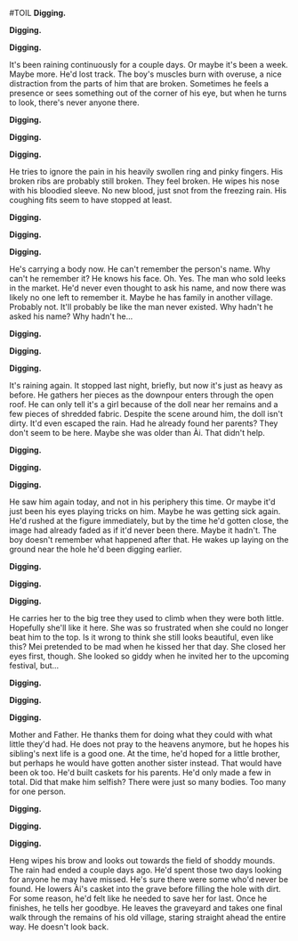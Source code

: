 #TOIL
**Digging.**

**Digging.**

**Digging.**

It's been raining continuously for a couple days. Or maybe it's been a week. Maybe more. He'd lost track. The boy's muscles burn with overuse, a nice distraction from the parts of him that are broken. Sometimes he feels a presence or sees something out of the corner of his eye, but when he turns to look, there's never anyone there.

**Digging.**

**Digging.**

**Digging.**

He tries to ignore the pain in his heavily swollen ring and pinky fingers. His broken ribs are probably still broken. They feel broken. He wipes his nose with his bloodied sleeve. No new blood, just snot from the freezing rain. His coughing fits seem to have stopped at least.

**Digging.**

**Digging.**

**Digging.**

He's carrying a body now. He can't remember the person's name. Why can't he remember it? He knows his face. Oh. Yes. The man who sold leeks in the market. He'd never even thought to ask his name, and now there was likely no one left to remember it. Maybe he has family in another village. Probably not. It'll probably be like the man never existed. Why hadn't he asked his name? Why hadn't he...

**Digging.**

**Digging.**

**Digging.**

It's raining again. It stopped last night, briefly, but now it's just as heavy as before. He gathers her pieces as the downpour enters through the open roof. He can only tell it's a girl because of the doll near her remains and a few pieces of shredded fabric. Despite the scene around him, the doll isn't dirty. It'd even escaped the rain.  Had he already found her parents? They don't seem to be here. Maybe she was older than Ài. That didn't help.

**Digging.**

**Digging.**

**Digging.**

He saw him again today, and not in his periphery this time. Or maybe it'd just been his eyes playing tricks on him. Maybe he was getting sick again. He'd rushed at the figure immediately, but by the time he'd gotten close, the image had already faded as if it'd never been there. Maybe it hadn't. The boy doesn't remember what happened after that. He wakes up laying on the ground near the hole he'd been digging earlier.

**Digging.**

**Digging.**

**Digging.**

He carries her to the big tree they used to climb when they were both little. Hopefully she'll like it here. She was so frustrated when she could no longer beat him to the top. Is it wrong to think she still looks beautiful, even like this? Mei pretended to be mad when he kissed her that day. She closed her eyes first, though. She looked so giddy when he invited her to the upcoming festival, but...

**Digging.**

**Digging.**

**Digging.**

Mother and Father. He thanks them for doing what they could with what little they'd had. He does not pray to the heavens anymore, but he hopes his sibling's next life is a good one. At the time, he'd hoped for a little brother, but perhaps he would have gotten another sister instead.  That would have been ok too. He'd built caskets for his parents. He'd only made a few in total. Did that make him selfish? There were just so many bodies. Too many for one person.

**Digging.**

**Digging.**

**Digging.**

Heng wipes his brow and looks out towards the field of shoddy mounds. The rain had ended a couple days ago. He'd spent those two days looking for anyone he may have missed. He's sure there were some who'd never be found. He lowers Ài's casket into the grave before filling the hole with dirt. For some reason, he'd felt like he needed to save her for last. Once he finishes, he tells her goodbye. He leaves the graveyard and takes one final walk through the remains of his old village, staring straight ahead the entire way. He doesn't look back.